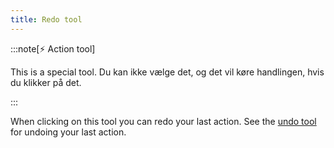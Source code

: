 ```yaml
---
title: Redo tool
---
```


:::note[⚡ Action tool]

This is a special tool.
Du kan ikke vælge det, og det vil køre handlingen, hvis du klikker på det.

:::

When clicking on this tool you can redo your last action.
See the [undo tool](../undo) for undoing your last action.
